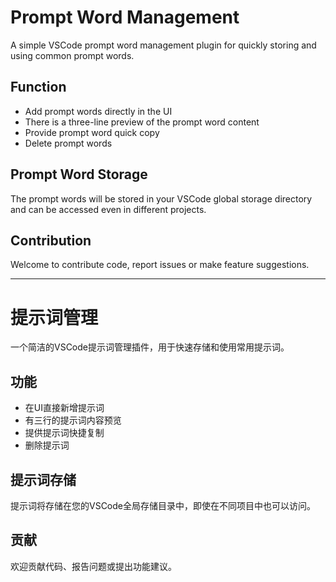 # Prompt Word Management

A simple VSCode prompt word management plugin for quickly storing and using common prompt words.

## Function

- Add prompt words directly in the UI
- There is a three-line preview of the prompt word content
- Provide prompt word quick copy
- Delete prompt words

## Prompt Word Storage

The prompt words will be stored in your VSCode global storage directory and can be accessed even in different projects.

## Contribution

Welcome to contribute code, report issues or make feature suggestions.

---------------------------------------------------


# 提示词管理

一个简洁的VSCode提示词管理插件，用于快速存储和使用常用提示词。

## 功能

- 在UI直接新增提示词
- 有三行的提示词内容预览
- 提供提示词快捷复制
- 删除提示词

## 提示词存储

提示词将存储在您的VSCode全局存储目录中，即使在不同项目中也可以访问。

## 贡献

欢迎贡献代码、报告问题或提出功能建议。 